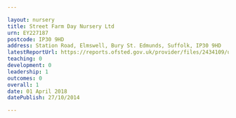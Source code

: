 ```yaml
---

layout: nursery
title: Street Farm Day Nursery Ltd
urn: EY227187
postcode: IP30 9HD
address: Station Road, Elmswell, Bury St. Edmunds, Suffolk, IP30 9HD
latestReportUrl: https://reports.ofsted.gov.uk/provider/files/2434109/urn/EY227187.pdf
teaching: 0
development: 0
leadership: 1
outcomes: 0
overall: 1
date: 01 April 2018 
datePublish: 27/10/2014

---
```

